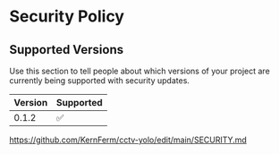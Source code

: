 # Security Policy

## Supported Versions

Use this section to tell people about which versions of your project are
currently being supported with security updates.

| Version | Supported          |
| ------- | ------------------ |
| 0.1.2   | :white_check_mark: |

https://github.com/KernFerm/cctv-yolo/edit/main/SECURITY.md
